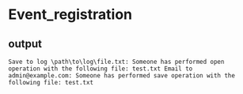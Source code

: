 # Event_registration
## output
`Save to log \path\to\log\file.txt: Someone has performed open operation with the following file: test.txt
Email to admin@example.com: Someone has performed save operation with the following file: test.txt`
